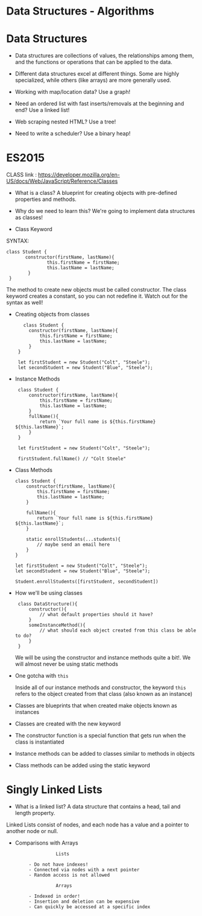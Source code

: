 # Data Structures  -  Algorithms

# Data Structures

- Data structures are collections of values, the relationships among them, and the functions or operations that can be applied to the data.

- Different data structures excel at different things.  Some are highly specialized, while others (like arrays) are more generally used.

- Working with
map/location data?
Use a graph!

- Need an ordered list with fast inserts/removals at the beginning and end?
Use a linked list!

- Web scraping nested HTML?
Use a tree!

- Need to write a scheduler?
Use a binary heap!


# ES2015
CLASS link : https://developer.mozilla.org/en-US/docs/Web/JavaScript/Reference/Classes

- What is a class?
A blueprint for creating objects with pre-defined properties and methods.

- Why do we need to learn this?
We're going to implement data structures as classes!

- Class Keyword 

SYNTAX:
  
    class Student {  
           constructor(firstName, lastName){
                   this.firstName = firstName;
                   this.lastName = lastName;
            }
     }
     
 The method to create new objects must be called constructor.
 The class keyword creates a constant, so you can not redefine it.
 Watch out for the syntax as well!
 
 - Creating objects from classes

          class Student {
            constructor(firstName, lastName){
                this.firstName = firstName;
                this.lastName = lastName;
            }
        }

        let firstStudent = new Student("Colt", "Steele");
        let secondStudent = new Student("Blue", "Steele");
        

 - Instance Methods

        class Student {
            constructor(firstName, lastName){
                this.firstName = firstName;
                this.lastName = lastName;
            }
            fullName(){
                return `Your full name is ${this.firstName} ${this.lastName}`;
            }
        }

        let firstStudent = new Student("Colt", "Steele");

        firstStudent.fullName() // "Colt Steele"

- Class Methods

      class Student {
          constructor(firstName, lastName){
              this.firstName = firstName;
              this.lastName = lastName;
          }

          fullName(){
              return `Your full name is ${this.firstName} ${this.lastName}`;
          }

          static enrollStudents(...students){
              // maybe send an email here
          }
      }

      let firstStudent = new Student("Colt", "Steele");
      let secondStudent = new Student("Blue", "Steele");

      Student.enrollStudents([firstStudent, secondStudent])
      
 - How we'll be using classes

        class DataStructure(){
            constructor(){
                // what default properties should it have?
            }
            someInstanceMethod(){
                // what should each object created from this class be able to do?
            }
        }
  
    We will be using the constructor and instance methods quite a bit!. 
  We will almost never be using static methods

- One gotcha with `this`

  Inside all of our instance methods and constructor, the keyword `this` refers to the object created from that class (also known as an   instance)


- Classes are blueprints that when created make objects known as instances
- Classes are created with the new keyword
- The constructor function is a special function that gets run when the class is instantiated
- Instance methods can be added to classes similar to methods in objects
- Class methods can be added using the static keyword

# Singly Linked Lists

- What is a linked list?
A data structure that contains a head, tail and length property.

Linked Lists consist of nodes, and each node has a value and a pointer to another node or null.

 - Comparisons with Arrays

                      Lists 

            - Do not have indexes!
            - Connected via nodes with a next pointer
            - Random access is not allowed
            
                      Arrays

            - Indexed in order!
            - Insertion and deletion can be expensive
            - Can quickly be accessed at a specific index
